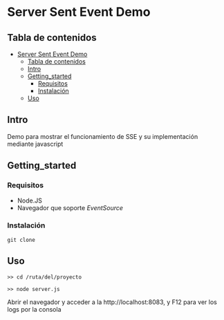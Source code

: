 # Server Sent Event Demo

## Tabla de contenidos

- [Server Sent Event Demo](#server-sent-event-demo)
  - [Tabla de contenidos](#tabla-de-contenidos)
  - [Intro ](#intro-)
  - [Getting\_started ](#getting_started-)
    - [Requisitos](#requisitos)
    - [Instalación](#instalación)
  - [Uso ](#uso-)

## Intro <a name = "intro"></a>

Demo para mostrar el funcionamiento de SSE y su implementación mediante javascript

## Getting_started <a name = "getting_started"></a>


### Requisitos

- Node.JS
- Navegador que soporte *EventSource*

### Instalación

```
git clone 
```

## Uso <a name = "uso"></a>


```
>> cd /ruta/del/proyecto

>> node server.js
```
Abrir el navegador y acceder a la http://localhost:8083, y F12 para ver los logs por la consola




